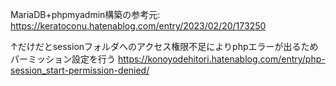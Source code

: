 MariaDB+phpmyadmin構築の参考元: https://keratoconu.hatenablog.com/entry/2023/02/20/173250

↑だけだとsessionフォルダへのアクセス権限不足によりphpエラーが出るためパーミッション設定を行う
https://konoyodehitori.hatenablog.com/entry/php-session_start-permission-denied/

